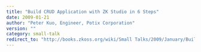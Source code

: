 ```yaml
---
title: "Build CRUD Application with ZK Studio in 6 Steps"
date: 2009-01-21
author: "Peter Kuo, Engineer, Potix Corporation"
version: ""
category: small-talk
redirect_to: "http://books.zkoss.org/wiki/Small Talks/2009/January/Build CRUD Application with ZK Studio in 6 Steps"
---
```


